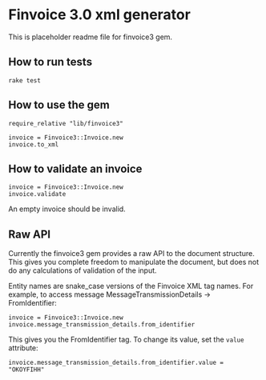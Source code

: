 # Finvoice 3.0 xml generator

This is placeholder readme file for finvoice3 gem.

## How to run tests

```
rake test
```

## How to use the gem

```
require_relative "lib/finvoice3"

invoice = Finvoice3::Invoice.new
invoice.to_xml

```

## How to validate an invoice

```
invoice = Finvoice3::Invoice.new
invoice.validate
```

An empty invoice should be invalid.

## Raw API

Currently the finvoice3 gem provides a raw API to the document structure. This gives you complete freedom to manipulate the document, but does not do any calculations of validation of the input.

Entity names are snake_case versions of the Finvoice XML tag names. For example, to access message MessageTransmissionDetails -> FromIdentifier:

```
invoice = Finvoice3::Invoice.new
invoice.message_transmission_details.from_identifier
```

This gives you the FromIdentifier tag. To change its value, set the `value` attribute:

```
invoice.message_transmission_details.from_identifier.value = "OKOYFIHH"
```

